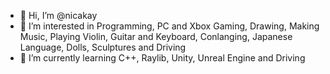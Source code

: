 - 👋 Hi, I’m @nicakay
- 👀 I’m interested in Programming, PC and Xbox Gaming, Drawing, Making Music, Playing Violin, Guitar and Keyboard, Conlanging, Japanese Language, Dolls, Sculptures and Driving 
- 🌱 I’m currently learning C++, Raylib, Unity, Unreal Engine and Driving
<!--- 💞️ I’m looking to collaborate on ...
- 📫 How to reach me ... --->

<!---
nicakay/nicakay is a ✨ special ✨ repository because its `README.md` (this file) appears on your GitHub profile.
You can click the Preview link to take a look at your changes.
--->

